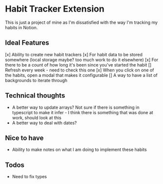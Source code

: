 # Habit Tracker Extension

This is just a project of mine as I'm dissatisfied with the way I'm tracking my habits in Notion.

## Ideal Features

[x] Ability to create new habit trackers
[x] For habit data to be stored somewhere (local storage maybe? too much work to do it elsewhere)
[x] For there to be a count of how long it's been since you've started the habit
[] Refresh every week - need to check this one
[x] When you click on one of the habits, open a modal that makes it configurable
[] A way to have a list of backgrounds to iterate through

## Technical thoughts

-   A better way to update arrays? Not sure if there is something in typescript to make it infer - I think there is something that was done at work, should look at this
-   A better way to deal with dates?

## Nice to have

-   Ability to make notes on what I am doing to implement these habits

## Todos

-   Need to fix types
